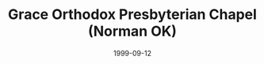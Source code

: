 ---
date: &id001 1999-09-12
end_date: null
location:
  address: 310 N. Findlay Avenue
  city: Norman
  state: OK
minister:
- end: 2003-01-01
  name: William Doerfel
  start: 1999-01-01
  type: Supply Pastor
- end: 2007-01-01
  name: M. Scott Johnson
  start: 2003-01-01
  type: Pastor
- end: null
  name: Todd P. Dole
  start: 2012-01-01
  type: Pastor
ministers:
- William Doerfel
- M. Scott Johnson
- Todd P. Dole
name: Grace Orthodox Presbyterian Chapel
names:
- end: null
  name: Grace Orthodox Presbyterian Chapel
  start: 1999-09-12
origination_date: *id001
raw_data: "OKLAHOMA Norman\nGrace Orthodox Presbyterian Chapel  (September 12, 1999\u2013\
  \ )\n310 N. Findlay Avenue\nSupply: William Doerfel, 1999\u20132003\nPastors: M.\
  \ Scott Johnson, 2003\u20137\nTodd P. Dole, 2012\u2013"
received_from: null
states:
- OK
status:
  active: true
  end_date: null
  reason: null
  received_from: null
  withdrawal_to: null
title: Grace Orthodox Presbyterian Chapel (Norman OK)
year_established:
- 1999

---